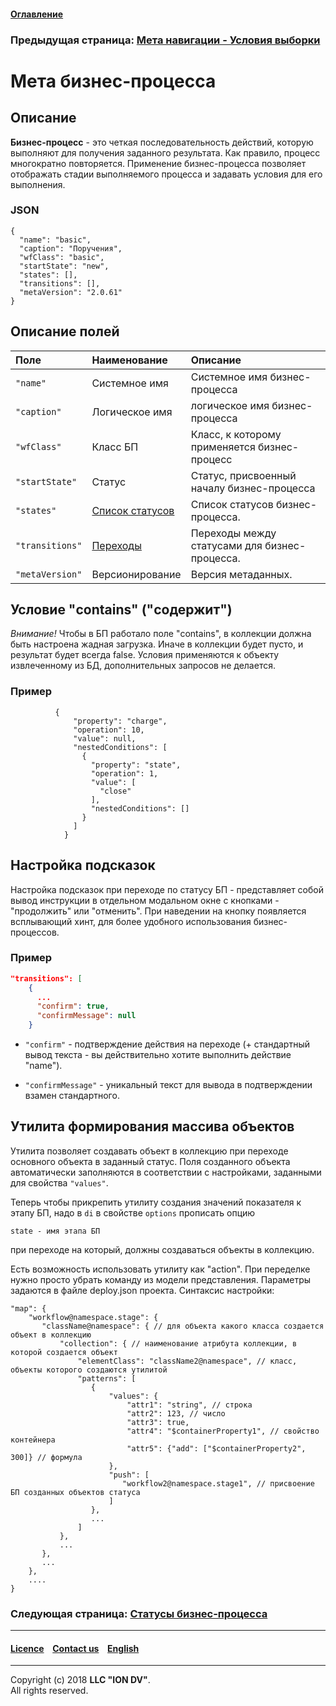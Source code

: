 #### [Оглавление](/docs/ru/index.md)

### Предыдущая страница: [Мета навигации - Условия выборки](/docs/ru/2_system_description/metadata_structure/meta_navigation/conditions.md) 

# Мета бизнес-процесса

## Описание

**Бизнес-процесс** - это четкая последовательность действий, которую выполняют для получения заданного результата. Как правило, процесс многократно повторяется. Применение бизнес-процесса позволяет отображать стадии выполняемого процесса и задавать условия для его выполнения.

### JSON

```
{
  "name": "basic",
  "caption": "Поручения",
  "wfClass": "basic",
  "startState": "new",
  "states": [],
  "transitions": [],
  "metaVersion": "2.0.61"
}
```

## Описание полей

| Поле | Наименование |Описание  |
|:-----|:-------|:-----------|
|`"name"`| Системное имя  | Системное имя бизнес-процесса|
|`"caption"`| Логическое имя   |логическое имя бизнес-процесса|
|`"wfClass"`| Класс БП | Класс, к которому применяется бизнес-процесс|
|`"startState"`| Статус   | Статус, присвоенный началу бизнес-процесса|
|`"states"`|  [Список статусов](status_wf.md) | Список статусов бизнес-процесса. |
|`"transitions"`|  [Переходы](transitions_wf.md)  | Переходы между статусами для бизнес-процесса. |
|`"metaVersion"`|  Версионирование | Версия метаданных.

## Условие "contains" ("содержит")

*Внимание!* Чтобы в БП работало поле "contains", в коллекции должна быть настроена жадная загрузка. Иначе в коллекции будет пусто, и результат будет всегда false. Условия применяются к объекту извлеченному из БД, дополнительных запросов не делается.

### Пример

```
          {
              "property": "charge",
              "operation": 10,
              "value": null,
              "nestedConditions": [
                {
                  "property": "state",
                  "operation": 1,
                  "value": [
                    "close"
                  ],
                  "nestedConditions": []
                }
              ]
            }
```

## Настройка подсказок

Настройка подсказок при переходе по статусу БП - представляет собой вывод инструкции в отдельном модальном окне с кнопками - "продолжить" или "отменить". При наведении на кнопку появляется всплывающий хинт, для более удобного использования бизнес-процессов.

### Пример

```json
"transitions": [
    {
      ...
      "confirm": true,
      "confirmMessage": null
    }
```

* `"confirm"` - подтверждение действия на переходе (+ стандартный вывод текста - вы действительно хотите выполнить действие "name").

* `"confirmMessage"` - уникальный текст для вывода в подтверждении взамен стандартного.

## Утилита формирования массива объектов

Утилита позволяет создавать объект в коллекцию при переходе основного объекта в заданный статус. Поля созданного объекта автоматически заполняются в соответствии с настройками, заданными для свойства `"values"`.

Теперь чтобы прикрепить утилиту создания значений показателя к этапу БП, надо в `di` в свойстве `options` прописать опцию 
```
state - имя этапа БП
```
при переходе на который, должны создаваться объекты в коллекцию. 

Есть возможность использовать утилиту как "action". При переделке нужно просто убрать команду из модели представления.
Параметры задаются в файле deploy.json проекта. Синтаксис настройки:
```
"map": {
    "workflow@namespace.stage": {
       "className@namespace": { // для объекта какого класса создается объект в коллекцию
           "collection": { // наименование атрибута коллекции, в которой создается объект
               "elementClass": "className2@namespace", // класс, объекты которого создаются утилитой
               "patterns": [
                  {
                      "values": {
                          "attr1": "string", // строка
                          "attr2": 123, // число
                          "attr3": true,
                          "attr4": "$containerProperty1", // свойство контейнера
                          "attr5": {"add": ["$containerProperty2", 300]} // формула
                      },
                      "push": [
                         "workflow2@namespace.stage1", // присвоение БП созданных объектов статуса
                      ]
                  },
                  ...
               ]
           },
           ...
       },
       ...
    },
    ....
}
```

### Следующая страница: [Статусы бизнес-процесса](status_wf.md)

--------------------------------------------------------------------------  


 #### [Licence](/LICENSE) &ensp;  [Contact us](https://iondv.com/portal/contacts) &ensp;  [English](/docs/en/2_system_description/metadata_structure/meta_workflows/meta_workflows.md)   &ensp;
<div><img src="https://mc.iondv.com/watch/local/docs/framework" style="position:absolute; left:-9999px;" height=1 width=1 alt="iondv metrics"></div>         



--------------------------------------------------------------------------  

Copyright (c) 2018 **LLC "ION DV"**.  
All rights reserved. 